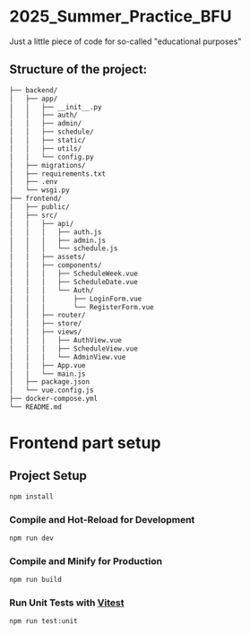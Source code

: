 # 2025_Summer_Practice_BFU
Just a little piece of code for so-called "educational purposes"


## Structure of the project:
```txt
├── backend/          
│   ├── app/
│   │   ├── __init__.py
│   │   ├── auth/
│   │   ├── admin/
│   │   ├── schedule/
│   │   ├── static/               
│   │   ├── utils/
│   │   └── config.py
│   ├── migrations/
│   ├── requirements.txt
│   ├── .env
│   └── wsgi.py
├── frontend/                     
│   ├── public/
│   ├── src/
│   │   ├── api/                  
│   │   │   ├── auth.js
│   │   │   ├── admin.js
│   │   │   └── schedule.js
│   │   ├── assets/
│   │   ├── components/
│   │   │   ├── ScheduleWeek.vue
│   │   │   ├── ScheduleDate.vue
│   │   │   └── Auth/
│   │   │       ├── LoginForm.vue
│   │   │       └── RegisterForm.vue
│   │   ├── router/               
│   │   ├── store/                
│   │   ├── views/
│   │   │   ├── AuthView.vue
│   │   │   ├── ScheduleView.vue
│   │   │   └── AdminView.vue
│   │   ├── App.vue
│   │   └── main.js
│   ├── package.json
│   └── vue.config.js
├── docker-compose.yml            
└── README.md
```



# Frontend part setup

## Project Setup

```sh
npm install
```

### Compile and Hot-Reload for Development

```sh
npm run dev
```

### Compile and Minify for Production

```sh
npm run build
```

### Run Unit Tests with [Vitest](https://vitest.dev/)

```sh
npm run test:unit
```
